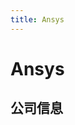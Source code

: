 ```yaml
---
title: Ansys
---
```


# Ansys

## 公司信息

<DirectHireCompanyTable state="pennsylvania" city="canonsburg" companyJsonFileName="ansys" />
